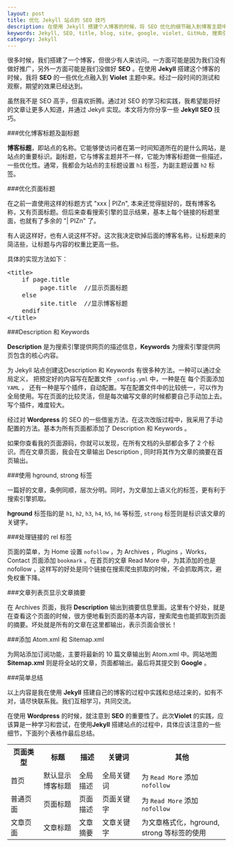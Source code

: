 ```yaml
---
layout: post
title: 优化 Jekyll 站点的 SEO 技巧
description: 在使用 Jekyll 搭建个人博客的时候，将 SEO 优化的细节融入到博客主题中，有利于搜索引擎的对站点内容的抓取，为您的网站带来有价值的流量。本文将为你分享一些 Jekyll SEO 技巧。
keywords: Jekyll, SEO, title, blog, site, google, violet, GitHub, 搜索引擎, 标题, 关键字, 描述, description, keywords
category: Jekyll
---
```

很多时候，我们搭建了一个博客，但很少有人来访问。一方面可能是因为我们没有做好推广，另外一方面可能是我们没做好 <strong>SEO</strong> 。在使用 <strong>Jekyll</strong> 搭建这个博客的时候，我将 <strong>SEO</strong> 的一些优化点融入到 <strong>Violet</strong> 主题中来。经过一段时间的测试和观察，期望的效果已经达到。

虽然我不是 SEO 高手，但喜欢折腾。通过对 SEO 的学习和实践，我希望能将好的文章让更多人知道，并通过 Jekyll 实现。本文将为你分享一些 <strong>Jekyll SEO</strong> 技巧。

###优化博客标题及副标题

<strong>博客标题</strong>，即站点的名称。它能够使访问者在第一时间知道所在的是什么网站，是站点的重要标识。副标题，它与博客主题并不一样，它能为博客标题做一些描述，一些优化性。通常，我都会为站点的主标题设置 <code class="v-code">h1</code> 标签，为副主题设置 <code class="v-code">h2</code> 标签。

###优化页面标题

在之前一直使用这样的标题方式 "xxx | PIZn", 本来还觉得挺好的，既有博客名称，又有页面标题。但后来查看搜索引擎的显示结果，基本上每个链接的标题里面，也就有了多余的 "| PIZn" 了。

有人说这样好，也有人说这样不好。这次我决定砍掉后面的博客名称，让标题来的简洁些，让标题与内容的权重比更高一些。

具体的实现方法如下：

<pre class="html" name="colorcode">
&lt;title&gt;
    if page.title
         page.title  //显示页面标题
    else
         site.title  //显示博客标题
    endif
&lt;/title&gt;
</pre>

###Description 和 Keywords

<strong>Description</strong> 是为搜索引擎提供网页的描述信息，<strong>Keywords</strong> 为搜索引擎提供网页包含的核心内容。

为 Jekyll 站点创建这Description 和 Keywords 有很多种方法。一种可以通过全局定义，
把预定好的内容写在配置文件 <code class="v-code">_config.yml</code> 中，一种是在
每个页面添加 <code class="v-code">YAML</code> ， 还有一种是写个插件，自动配置。写在配置文件中的比较统一，可以作为全局使用。写在页面的比较灵活，但是每次编写文章的时候都要自己手动加上去。写个插件，难度较大。

经过对 <strong>Wordpress</strong> 的 SEO 的一些借鉴方法，在这次改版过程中，我采用了手动配置的方法。基本为所有页面都添加了 Description 和 Keywords 。

如果你查看我的页面源码，你就可以发现，在所有文档的头部都会多了 2 个标识。而在文章页面，我会在文章输出 Description , 同时将其作为文章的摘要在首页输出。

###使用 hground, strong 标签

一篇好的文章，条例同顺，层次分明。同时，为文章加上语义化的标签，更有利于搜索引擎抓取。

<strong>hground</strong> 标签指的是 <code class="v-code">h1</code>, <code class="v-code">h2</code>, <code class="v-code">h3</code>, <code class="v-code">h4</code>, <code class="v-code">h5</code>, <code class="v-code">h6</code> 等标签, <code class="v-code">strong</code> 标签则是标识该文章的关键字。

###处理链接的 rel 标签

页面的菜单，为 Home 设置 <code class="v-code">nofollow</code> ，为 Archives ，Plugins ，Works，Contact 页面添加 <code class="v-code">bookmark</code> 。在首页的文章 Read More 中，为其添加的也是 nofollow ，这样写的好处是同个链接在搜索爬虫抓取的时候，不会抓取两次，避免权重下降。

###文章列表页显示文章摘要

在 Archives 页面，我将 <strong>Description</strong> 输出到摘要信息里面。这里有个好处，就是在查看这个页面的时候，很方便地看到页面的基本内容，搜索爬虫也能抓取到页面的摘要。坏处就是所有的文章在这里都输出，表示页面会很长！

###添加 Atom.xml 和 Sitemap.xml

为网站添加订阅功能，主要将最新的 10 篇文章输出到 Atom.xml 中。网站地图 <strong>Sitemap.xml</strong> 则是将全站的文章，页面都输出。最后将其提交到 <strong>Google</strong> 。

###简单总结

以上内容是我在使用 <strong>Jekyll</strong> 搭建自己的博客的过程中实践和总结过来的，如有不对，请尽快联系我。我们互相学习，共同交流。

在使用 <strong>Wordpress</strong> 的时候，就注意到 <strong>SEO</strong> 的重要性了。此次<strong>Violet</strong> 的实践，应该算是一种学习和尝试，在使用<strong>Jekyll</strong> 搭建站点的过程中，具体应该注意的一些细节，下面列个表格作最后总结。

<table>
    <tbody>
        <tr>
            <th style="width:15%">页面类型</th>
            <th>标题</th>
            <th>描述</th>
            <th style="width:18%">关键词</th>
            <th>其他</th>
        </tr>
        <tr>
            <td>首页</td>
            <td>默认显示博客标题</td>
            <td>全局描述</td>
            <td>全局关键词</td>
            <td>为 <code class="v-code">Read More</code> 添加 <code class="v-code">nofollow</code></td>
        </tr>
        <tr>
            <td>普通页面</td>
            <td>页面标题</td>
            <td>页面描述</td>
            <td>页面关键字</td>
            <td>为 <code class="v-code">Read More</code> 添加 <code class="v-code">nofollow</code></td>
        </tr>
        <tr>
            <td>文章页面</td>
            <td>文章标题</td>
            <td>文章摘要</td>
            <td>文章关键字</td>
            <td>为文章格式化，hground, strong 等标签的使用</td>
        </tr>
    </tbody>
</table>
